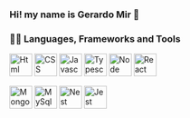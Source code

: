 ### Hi! my name is Gerardo Mir 👋

<!--
**gmirg/gmirg** is a ✨ _special_ ✨ repository because its `README.md` (this file) appears on your GitHub profile.

Here are some ideas to get you started:

- 🔭 I’m currently working on ...
- 🌱 I’m currently learning ...
- 👯 I’m looking to collaborate on ...
- 🤔 I’m looking for help with ...
- 💬 Ask me about ...
- 📫 How to reach me: ...
- 😄 Pronouns: ...
- ⚡ Fun fact: ...
-->

### 👨‍💻 Languages, Frameworks and Tools

<p align="left"> 
  <img src="https://www.vectorlogo.zone/logos/w3_html5/w3_html5-icon.svg" title="Html" alt="Html" width="40" height="40"/> 
  <img src="https://www.vectorlogo.zone/logos/w3_css/w3_css-icon.svg" title="CSS" alt="CSS" width="40" height="40"/> 
  <img src="https://upload.vectorlogo.zone/logos/javascript/images/239ec8a4-163e-4792-83b6-3f6d96911757.svg" title="JS" alt="Javascript" width="40" height="40"/> 
  <img src="https://www.vectorlogo.zone/logos/typescriptlang/typescriptlang-icon.svg" title="Ts" alt="Typescript" width="40" height="40"/> 
  <img src="https://www.vectorlogo.zone/logos/nodejs/nodejs-icon.svg" title="Node" alt="Node" width="40" height="40"/> 
  <img src="https://www.vectorlogo.zone/logos/reactjs/reactjs-icon.svg" title="React" alt="React" width="40" height="40"/>
</p>
<p align="left"> 
  <img src="https://www.vectorlogo.zone/logos/mongodb/mongodb-icon.svg" title="MongoDB" alt="MongoDB" width="40" height="40"/> 
  <img src="https://www.vectorlogo.zone/logos/mysql/mysql-icon.svg" title="MySql" alt="MySql" width="40" height="40"/> 
  <img src="https://www.vectorlogo.zone/logos/nestjs/nestjs-icon.svg" title="Nest" alt="Nest" width="40" height="40"/> 
  <img src="https://www.vectorlogo.zone/logos/jestjsio/jestjsio-icon.svg" title="Jest" alt="Jest" width="40" height="40"/> 
</p>
